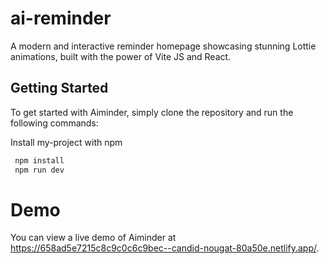 # ai-reminder
 A modern and interactive reminder homepage showcasing stunning Lottie animations, built with the power of Vite JS and React.

## Getting Started
To get started with Aiminder, simply clone the repository and run the following commands:

Install my-project with npm

```bash
 npm install
 npm run dev
```
# Demo
You can view a live demo of Aiminder at https://658ad5e7215c8c9c0c6c9bec--candid-nougat-80a50e.netlify.app/.
